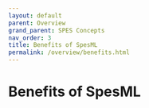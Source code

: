 ```yaml
---
layout: default
parent: Overview
grand_parent: SPES Concepts
nav_order: 3
title: Benefits of SpesML
permalink: /overview/benefits.html
---
```

# Benefits of SpesML

